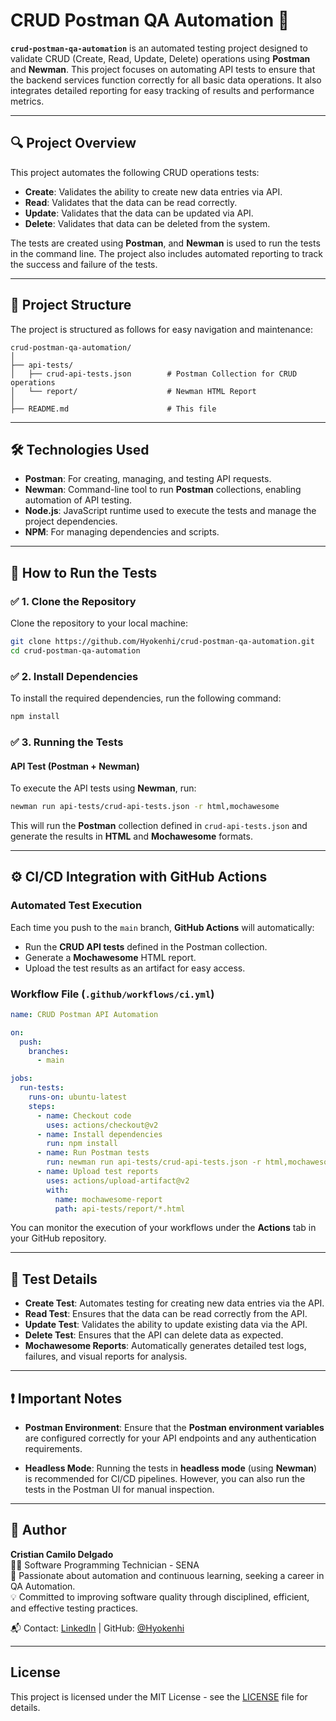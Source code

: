 
# CRUD Postman QA Automation 🚀

**`crud-postman-qa-automation`** is an automated testing project designed to validate CRUD (Create, Read, Update, Delete) operations using **Postman** and **Newman**. This project focuses on automating API tests to ensure that the backend services function correctly for all basic data operations. It also integrates detailed reporting for easy tracking of results and performance metrics.

---

## 🔍 Project Overview

This project automates the following CRUD operations tests:

- **Create**: Validates the ability to create new data entries via API.
- **Read**: Validates that the data can be read correctly.
- **Update**: Validates that the data can be updated via API.
- **Delete**: Validates that data can be deleted from the system.

The tests are created using **Postman**, and **Newman** is used to run the tests in the command line. The project also includes automated reporting to track the success and failure of the tests.

---

## 📁 Project Structure

The project is structured as follows for easy navigation and maintenance:

```
crud-postman-qa-automation/
│
├── api-tests/
│   ├── crud-api-tests.json        # Postman Collection for CRUD operations
│   └── report/                    # Newman HTML Report
│
├── README.md                      # This file

```

---

## 🛠️ Technologies Used

- **Postman**: For creating, managing, and testing API requests.
- **Newman**: Command-line tool to run **Postman** collections, enabling automation of API testing.
- **Node.js**: JavaScript runtime used to execute the tests and manage the project dependencies.
- **NPM**: For managing dependencies and scripts.

---

## 🚀 How to Run the Tests

### ✅ 1. Clone the Repository

Clone the repository to your local machine:

```bash
git clone https://github.com/Hyokenhi/crud-postman-qa-automation.git
cd crud-postman-qa-automation
```

### ✅ 2. Install Dependencies

To install the required dependencies, run the following command:

```bash
npm install
```

### ✅ 3. Running the Tests

#### API Test (Postman + Newman)

To execute the API tests using **Newman**, run:

```bash
newman run api-tests/crud-api-tests.json -r html,mochawesome
```

This will run the **Postman** collection defined in `crud-api-tests.json` and generate the results in **HTML** and **Mochawesome** formats.

---

## ⚙️ CI/CD Integration with GitHub Actions

### Automated Test Execution

Each time you push to the `main` branch, **GitHub Actions** will automatically:

- Run the **CRUD API tests** defined in the Postman collection.
- Generate a **Mochawesome** HTML report.
- Upload the test results as an artifact for easy access.

### Workflow File (`.github/workflows/ci.yml`)

```yaml
name: CRUD Postman API Automation

on:
  push:
    branches:
      - main

jobs:
  run-tests:
    runs-on: ubuntu-latest
    steps:
      - name: Checkout code
        uses: actions/checkout@v2
      - name: Install dependencies
        run: npm install
      - name: Run Postman tests
        run: newman run api-tests/crud-api-tests.json -r html,mochawesome
      - name: Upload test reports
        uses: actions/upload-artifact@v2
        with:
          name: mochawesome-report
          path: api-tests/report/*.html
```

You can monitor the execution of your workflows under the **Actions** tab in your GitHub repository.

---

## 📝 Test Details

- **Create Test**: Automates testing for creating new data entries via the API.
- **Read Test**: Ensures that the data can be read correctly from the API.
- **Update Test**: Validates the ability to update existing data via the API.
- **Delete Test**: Ensures that the API can delete data as expected.
- **Mochawesome Reports**: Automatically generates detailed test logs, failures, and visual reports for analysis.

---

## ❗ Important Notes

- **Postman Environment**: Ensure that the **Postman environment variables** are configured correctly for your API endpoints and any authentication requirements.
  
- **Headless Mode**: Running the tests in **headless mode** (using **Newman**) is recommended for CI/CD pipelines. However, you can also run the tests in the Postman UI for manual inspection.

---

## 👤 Author

**Cristian Camilo Delgado**  
👨‍💻 Software Programming Technician - SENA  
🚀 Passionate about automation and continuous learning, seeking a career in QA Automation.  
💡 Committed to improving software quality through disciplined, efficient, and effective testing practices.

📬 Contact: [LinkedIn](https://www.linkedin.com/in/Hyokenhi/) | GitHub: [@Hyokenhi](https://github.com/Hyokenhi)

---

## License

This project is licensed under the MIT License - see the [LICENSE](LICENSE) file for details.
